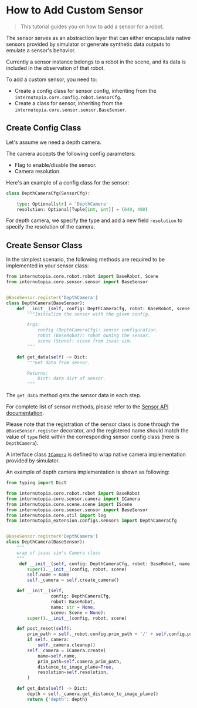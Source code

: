 # How to Add Custom Sensor

> This tutorial guides you on how to add a sensor for a robot.

The sensor serves as an abstraction layer that can either encapsulate native sensors provided by simulator or generate synthetic data outputs to emulate a sensor's behavior.

Currently a sensor instance belongs to a robot in the scene, and its data is included in the observation of that robot.

To add a custom sensor, you need to:
- Create a config class for sensor config, inheriting from the `internutopia.core.config.robot.SensorCfg`.
- Create a class for sensor, inheriting from the `internutopia.core.sensor.sensor.BaseSensor`.

## Create Config Class

Let's assume we need a depth camera.

The camera accepts the following config parameters:

- Flag to enable/disable the sensor.
- Camera resolution.

Here's an example of a config class for the sensor:

```Python
class DepthCameraCfg(SensorCfg):

    type: Optional[str] = 'DepthCamera'
    resolution: Optional[Tuple[int, int]] = (640, 480)
```

For depth camera, we specify the type and add a new field `resolution` to specify the resolution of the camera.

## Create Sensor Class

In the simplest scenario, the following methods are required to be implemented in your sensor class:

```python
from internutopia.core.robot.robot import BaseRobot, Scene
from internutopia.core.sensor.sensor import BaseSensor


@BaseSensor.register('DepthCamera')
class DepthCamera(BaseSensor):
    def __init__(self, config: DepthCameraCfg, robot: BaseRobot, scene: Scene):
        """Initialize the sensor with the given config.

        Args:
            config (DepthCameraCfg): sensor configuration.
            robot (BaseRobot): robot owning the sensor.
            scene (Scene): scene from isaac sim.
        """

    def get_data(self) -> Dict:
        """Get data from sensor.

        Returns:
            Dict: data dict of sensor.
        """
```

The `get_data` method gets the sensor data in each step.

For complete list of sensor methods, please refer to the [Sensor API documentation](../../api/robot.rst#module-internutopia.core.robot.sensor).

Please note that the registration of the sensor class is done through the `@BaseSensor.register` decorator, and the registered name should match the value of `type` field within the corresponding sensor config class (here is `DepthCamera`).

A interface class [`ICamera`](../../../api/camera.rst) is defined to wrap native camera implementation provided by simulator.

An example of depth camera implementation is shown as following:

```python
from typing import Dict

from internutopia.core.robot.robot import BaseRobot
from internutopia.core.sensor.camera import ICamera
from internutopia.core.scene.scene import IScene
from internutopia.core.sensor.sensor import BaseSensor
from internutopia.core.util import log
from internutopia_extension.configs.sensors import DepthCameraCfg


@BaseSensor.register('DepthCamera')
class DepthCamera(BaseSensor):
    """
    wrap of isaac sim's Camera class
    """
     def __init__(self, config: DepthCameraCfg, robot: BaseRobot, name: str = None, scene: IScene = None):
        super().__init__(config, robot, scene)
        self.name = name
        self._camera = self.create_camera()

    def __init__(self,
                 config: DepthCameraCfg,
                 robot: BaseRobot,
                 name: str = None,
                 scene: Scene = None):
        super().__init__(config, robot, scene)

    def post_reset(self):
        prim_path = self._robot.config.prim_path + '/' + self.config.prim_path
        if self._camera:
            self._camera.cleanup()
        self._camera = ICamera.create(
            name=self.name,
            prim_path=self.camera_prim_path,
            distance_to_image_plane=True,
            resolution=self.resolution,
        )

    def get_data(self) -> Dict:
        depth = self._camera.get_distance_to_image_plane()
        return {'depth': depth}
```
